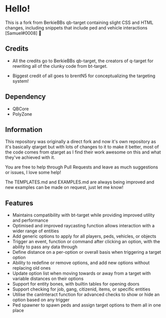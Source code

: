 # Hello!
This is a fork from BerkieBBs qb-target containing slight CSS and HTML changes, including snippets that include ped and vehicle interactions [Samuel#0008] 👋 

Credits
---
- All the credits go to BerkieBBs qb-target, the creators of q-target for rewriting all of the clunky code from bt-target.

- Biggest credit of all goes to brentN5 for conceptualizing the targeting system!


Dependency
---
- QBCore
- PolyZone

Information
---
This repository was originally a direct fork and now it's own repository as it's basically qtarget but with lots of changes to it to make it better, most of the code comes from qtarget as I find their work awesome on this and what they've achieved with it.

You are free to help through Pull Requests and leave as much suggestions or issues, I love some help!

The TEMPLATES.md and EXAMPLES.md are always being improved and new examples can be made on request, just let me know!

Features
---
- Maintains compatibility with bt-target while providing improved utility and performance
- Optimised and improved raycasting function allows interaction with a wider range of entities
- Add generic options to apply for all players, peds, vehicles, or objects
- Trigger an event, function or command after clicking an option, with the ability to pass any data through
- Define distance on a per-option or overall basis when triggering a target option
- Ability to redefine or remove options, and add new options without replacing old ones
- Update option list when moving towards or away from a target with variable distances on their options
- Support for entity bones, with builtin tables for opening doors
- Support checking for job, gang, citizenid, items, or specific entities
- Utilise the canInteract function for advanced checks to show or hide an option based on any trigger
- Ped spawner to spawn peds and assign target options to them all in one place
